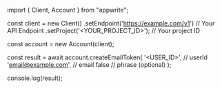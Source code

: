 import { Client, Account } from "appwrite";

const client = new Client()
    .setEndpoint('https://example.com/v1') // Your API Endpoint
    .setProject('<YOUR_PROJECT_ID>'); // Your project ID

const account = new Account(client);

const result = await account.createEmailToken(
    '<USER_ID>', // userId
    'email@example.com', // email
    false // phrase (optional)
);

console.log(result);

